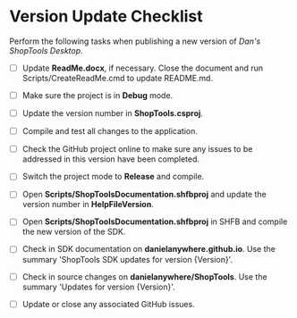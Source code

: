 # Version Update Checklist

Perform the following tasks when publishing a new version of *Dan's ShopTools Desktop*.

 - [ ] Update **ReadMe.docx**, if necessary. Close the document and run Scripts/CreateReadMe.cmd to update README.md.
 - [ ] Make sure the project is in **Debug** mode.
 - [ ] Update the version number in **ShopTools.csproj**.
 - [ ] Compile and test all changes to the application.
 - [ ] Check the GitHub project online to make sure any issues to be addressed in this version have been completed.
 - [ ] Switch the project mode to **Release** and compile.
 - [ ] Open **Scripts/ShopToolsDocumentation.shfbproj** and update the version number in **HelpFileVersion**.
 - [ ] Open **Scripts/ShopToolsDocumentation.shfbproj** in SHFB and compile the new version of the SDK.
 - [ ] Check in SDK documentation on **danielanywhere.github.io**. Use the summary 'ShopTools SDK updates for version {Version}'.
 - [ ] Check in source changes on **danielanywhere/ShopTools**. Use the summary 'Updates for version {Version}'.
 - [ ] Update or close any associated GitHub issues.

